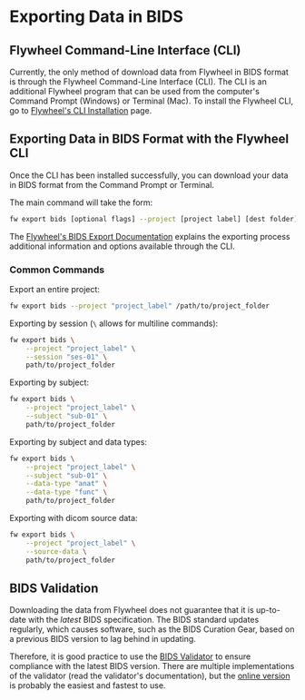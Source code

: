 # Exporting Data in BIDS

## Flywheel Command-Line Interface (CLI)

Currently, the only method of download data from Flywheel in BIDS format is through the Flywheel Command-Line Interface (CLI). The CLI is an additional Flywheel program that can be used from the computer's Command Prompt (Windows) or Terminal (Mac). To install the Flywheel CLI, go to [Flywheel's CLI Installation](https://docs.flywheel.io/hc/en-us/articles/360008162214) page.

## Exporting Data in BIDS Format with the Flywheel CLI

Once the CLI has been installed successfully, you can download your data in BIDS format from the Command Prompt or Terminal.

The main command will take the form:

```bash
fw export bids [optional flags] --project [project label] [dest folder]
```

The [Flywheel's BIDS Export Documentation](https://docs.flywheel.io/hc/en-us/articles/1500006477001) explains the exporting process additional information and options available through the CLI.

### Common Commands

Export an entire project:

```bash
fw export bids --project "project_label" /path/to/project_folder
```

Exporting by session (`\` allows for multiline commands):

```bash
fw export bids \
    --project "project_label" \
    --session "ses-01" \
    path/to/project_folder
```

Exporting by subject:

```bash
fw export bids \
    --project "project_label" \
    --subject "sub-01" \
    path/to/project_folder
```

Exporting by subject and data types:

```bash
fw export bids \
    --project "project_label" \
    --subject "sub-01" \
    --data-type "anat" \
    --data-type "func" \
    path/to/project_folder
```

Exporting with dicom source data:

```bash
fw export bids \
    --project "project_label" \
    --source-data \
    path/to/project_folder
```

## BIDS Validation

Downloading the data from Flywheel does not guarantee that it is up-to-date with the *latest* BIDS specification. The BIDS standard updates regularly, which causes software, such as the BIDS Curation Gear, based on a previous BIDS version to lag behind in updating.

Therefore, it is good practice to use the [BIDS Validator](https://github.com/bids-standard/bids-validator) to ensure compliance with the latest BIDS version. There are multiple implementations of the validator (read the validator's documentation), but the [online version](https://bids-standard.github.io/bids-validator/) is probably the easiest and fastest to use.